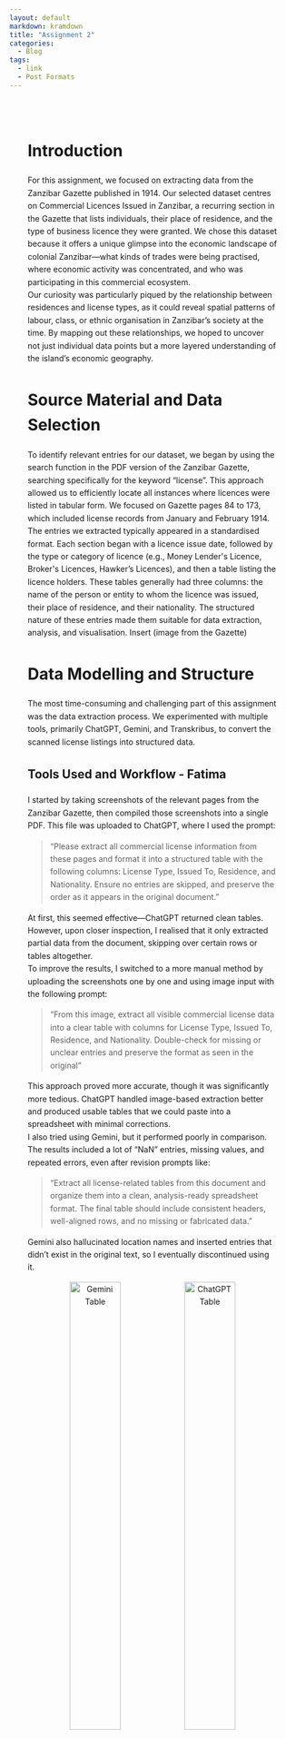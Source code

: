 ```yaml
---
layout: default
markdown: kramdown
title: "Assignment 2"
categories:
  - Blog
tags:
  - link
  - Post Formats
---
```


<div style="max-width: 800px; margin: auto; padding: 2rem; line-height: 1.6;">

# Introduction
For this assignment, we focused on extracting data from the Zanzibar Gazette published in 1914. Our selected dataset centres on Commercial Licences Issued in Zanzibar, a recurring section in the Gazette that lists individuals, their place of residence, and the type of business licence they were granted. We chose this dataset because it offers a unique glimpse into the economic landscape of colonial Zanzibar—what kinds of trades were being practised, where economic activity was concentrated, and who was participating in this commercial ecosystem.  
Our curiosity was particularly piqued by the relationship between residences and license types, as it could reveal spatial patterns of labour, class, or ethnic organisation in Zanzibar’s society at the time. By mapping out these relationships, we hoped to uncover not just individual data points but a more layered understanding of the island’s economic geography.

# Source Material and Data Selection
To identify relevant entries for our dataset, we began by using the search function in the PDF version of the Zanzibar Gazette, searching specifically for the keyword “license”. This approach allowed us to efficiently locate all instances where licences were listed in tabular form. We focused on Gazette pages 84 to 173, which included license records from January and February 1914.  
The entries we extracted typically appeared in a standardised format. Each section began with a licence issue date, followed by the type or category of licence (e.g., Money Lender's Licence, Broker's Licences, Hawker’s Licences), and then a table listing the licence holders. These tables generally had three columns: the name of the person or entity to whom the licence was issued, their place of residence, and their nationality. The structured nature of these entries made them suitable for data extraction, analysis, and visualisation. Insert (image from the Gazette)

# Data Modelling and Structure
The most time-consuming and challenging part of this assignment was the data extraction process. We experimented with multiple tools, primarily ChatGPT, Gemini, and Transkribus, to convert the scanned license listings into structured data.

## Tools Used and Workflow - Fatima
I started by taking screenshots of the relevant pages from the Zanzibar Gazette, then compiled those screenshots into a single PDF. This file was uploaded to ChatGPT, where I used the prompt:

> “Please extract all commercial license information from these pages and format it into a structured table with the following columns: License Type, Issued To, Residence, and Nationality. Ensure no entries are skipped, and preserve the order as it appears in the original document.”

At first, this seemed effective—ChatGPT returned clean tables. However, upon closer inspection, I realised that it only extracted partial data from the document, skipping over certain rows or tables altogether.  
To improve the results, I switched to a more manual method by uploading the screenshots one by one and using image input with the following prompt:

> “From this image, extract all visible commercial license data into a clear table with columns for License Type, Issued To, Residence, and Nationality. Double-check for missing or unclear entries and preserve the format as seen in the original”

This approach proved more accurate, though it was significantly more tedious. ChatGPT handled image-based extraction better and produced usable tables that we could paste into a spreadsheet with minimal corrections.  
I also tried using Gemini, but it performed poorly in comparison. The results included a lot of “NaN” entries, missing values, and repeated errors, even after revision prompts like:

> “Extract all license-related tables from this document and organize them into a clean, analysis-ready spreadsheet format. The final table should include consistent headers, well-aligned rows, and no missing or fabricated data.”

Gemini also hallucinated location names and inserted entries that didn’t exist in the original text, so I eventually discontinued using it.    
<p align="center">
  <img src="https://raw.githubusercontent.com/fatimakazim/fatimakazim.github.io/master/assets/images/Gemini.png" width="45%" alt="Gemini Table"/>
  <img src="https://raw.githubusercontent.com/fatimakazim/fatimakazim.github.io/master/assets/images/GPT.png" width="45%" alt="ChatGPT Table"/>
</p>

<p align="center">
  <em>Left: Gemini output | Right: ChatGPT-4 output</em>
</p>

## Tools Used and Workflow – Insiya
While working on the data from February licenses in Zanzibar, we used Transkribus. Originally, I attempted to use Perplexity, which tends to hallucinate less, but it does not support image detection, so I decided to use Transkribus, a software I worked with before. By using the free Transkribus Print M1 model, I was able to get a very accurate reading of the text. There were almost no errors in letter transcription, but there were a few challenges with the detection of text in general. For example, many sections would not be recognised, and for many words, the beginning or ending would be cut off. Using the section and pen tool, I was able to mark up where the text was in the document. I also tried to make use of the table tool, but it was very finicky, so I decided to just keep it as regular text detection.
<p align="center">
  <img src="https://raw.githubusercontent.com/fatimakazim/fatimakazim.github.io/master/assets/images/transkribus.png" width="50%" alt="Transkribus Screenshot"/>
</p>


Example of marked-up text in Transkribus.  
The output from Transkribus was very accurate in terms of letters; I had to make only minor edits to get exact matches. To organise this information into table data, I used Perplexity AI. I sent the following prompt with the data from each section (which was organised in regions from Transkribus).

> I am giving you some data that needs to be organised into a table. The columns are name, residence, and nationality; every line will correspond with a new cell, falling into each category every 3 lines. Do not change or add any new words.

After it rearranged the data, it also highlighted some inconsistencies, which I allowed it to correct, but still without changing any spellings or ‘correcting’. I continued to do this for 5 licence types and just manually added the transcriptions for licences with fewer than two rows. The paid Ngoma licenses were trickier because there were two columns of names and residences, so the AI was less able to pair them accurately since the Transkribus text output order was not consistent. I reviewed the text file to notice when the name-residence order shifted and tried to give Perplexity more guidance.

> Kassum Jaffer is a name with Mlandege as residence. After Vikokotoni, the order is shifted to residence first, then name. Please adjust this table accordingly without changing spellings and leaving blanks for issues.

After this output, I manually edited the table in Excel while looking at the original document to make sure all the data was lined up. Since Perplexity left the confusing cells blank, I was able to cut/paste all the data into the right spots.

# Accuracy and AI Limitations
One of the major challenges in using AI tools was the low image quality of the Gazette—although the scan quality is decent, the original print isn’t very clear, which makes it difficult to decipher some of the words, especially in the column listing residence names. The OCR models frequently misread text, resulting in garbled or fictional place names. None of the tools, including Transkribus, were able to accurately interpret these locations.  
As a result, we had to manually cross-check and correct every residence name. We relied on visual inspection and Google searches to confirm whether a location existed in Zanzibar or the surrounding region.

# Reflections on Prompt Engineering
We found that specific and image-based prompts worked better than generic ones. Uploading individual images gave us better control and accuracy, though at the cost of time. General prompts like “extract all data from this PDF” often led to partial or inconsistent extractions, regardless of the platform used.

# Metadata Enrichment and Geocoding
The three main types of metadata we added were location, date, and coordinates. The first two were based on the headings in the article. We also created a category tag based on the type of licences. The most time-consuming was the geocoding, as we completed it manually. There were many difficulties, as many of the residences were not listed online, perhaps because they are now archaic terms for these places. We also noticed that many of the spellings used in the publication had changed to their modern, standardised spellings. There were also some residences that had similar names with only slight spelling variations (Mwebeni vs Mwembeni) that we were not sure were spelling errors in the publication or just names that are less common. https://www.mindat.org/ was a helpful source for some of the residences, but they did not have highly specific coordinates for all locations. Google Maps was also used heavily since it provides coordinates for all districts or locations that we could manually copy and paste.

#  Data Cleaning and Manual Corrections
One of the main struggles we had was matching up geocodes for residences that showed up in both of our data samples, since we found the codes independently of each other. We manually adjusted these residences so that they all matched up. We chose to keep ‘unique’ spellings of locations even if they have the same coordinates so that the data text would still match the original source material, as there were few instances, and it would not skew the data significantly. Using simple Excel techniques, we were able to organise the data. Since the sample was also relatively small, only 230 lines, we did not need to use any functions, and just manually checking after filtering and sorting was enough.

# Visualisation Layers and Techniques


<iframe src="/assets/kepler-map.html" width="100%" height="600px" style="border:none;"></iframe>

For this map, we chose a clustered point layer, grouping nearby licence points into single bubbles whose size reflects the number of licences in that locale. We set the colour based on the string field license type, so each cluster’s hue tells you the dominant license category there. Opacity was dialled back (∼27 %) to avoid over‑saturation, and I used subtractive blending so overlapping circles darken rather than simply pile on top of one another. Although this screenshot doesn’t show it, I also added a category filter dropdown (Retail, Trade, Finance, Craft, Entertainment) so I can toggle layers on and off.

# Observed Patterns & Clusters
The heaviest concentrations sit squarely in Unguja’s Stone Town area (Zanzibar City), where virtually every licence type overlaps—trade brokers, money‑lenders, hawkers, silversmiths, and even theatrical and Ngoma licences—forming a multi‑coloured bullseye. A secondary cluster appears in Pemba’s Weti–Chake‑Chake–Mkoani corridor, but here the palette is dominated by Finance (Money‑Lender’s) and Trade (Broker’s), with very few Craft or Entertainment points. Beyond those two hubs, points thin out dramatically; a lone moneylender bubble near Mvomero and an isolated paid Ngoma licence on the mainland stand out as outliers.  
As we examined the map, we noticed that Zanzibar City stood out as the island’s commercial nucleus—almost every license type clustered there, from brokers and moneylenders to silversmiths, hawkers, and entertainment venues, suggesting a highly diversified urban economy. What also caught our attention were the smaller clusters in port towns like Weti, Chake-Chake, and Mkoani, which seemed more narrowly focused on trade and finance, indicating their role as local exchange points rather than full commercial centres. We were also struck by how empty the interior regions of both islands were; the lack of licensed activity there suggests either limited economic formalisation or perhaps informal economies that didn’t require licensing. Interestingly, we saw that hawker licences appeared in a wide radius around almost every settlement, hinting at the importance of mobile, small-scale retail in everyday life. Finally, a few scattered points on the mainland and deep inland on Pemba made us wonder about isolated or temporary commercial ventures—perhaps a lone theatrical group or a moneylender serving a dispersed population. Overall, the map reveals a strongly urban and coastal commercial structure, with highly localised exceptions.

# Reflection on the Use of AI Tools
The article “Provocations from the Humanities for Generative AI” emphasizes that “AI requires an understanding of culture”—not just language fluency but recognition of historical depth and specificity. In our project, even seemingly small choices—like correctly identifying a license holder’s residence—required human contextual judgment. This experience reinforced that AI can be a helpful tool, but not a replacement for the kind of critical, interpretive thinking that humanities scholarship values and that historical data demands.  
As we analyze the data on license issuance, a key quote from the article stands out:  
> "Humanities researchers track these complex meanings across time and place, and we share a commitment to protecting the stories of the few over the many".

This quote underscores the importance of examining the nuances and complexities within historical datasets, rather than simply focusing on broad trends. In the case of the Zanzibar Gazette, the license data likely reflects not just economic activity, but also the power dynamics and social hierarchies of the colonial era. The quote encourages us to look beyond the surface-level statistics and consider how this dataset may privilege certain narratives or perspectives over others. For example, the spatial distribution of licenses could reveal patterns of marginalization, with certain regions or communities having more limited access to economic opportunities.

# Conclusion
Overall, this assignment helped us uncover spatial and economic patterns in colonial Zanzibar through data extraction and visualization. Despite challenges, the process offered valuable insights into how historical records can be analyzed using digital tools.

### Data and Source Files
- [Jan](https://fatimakazim.github.io/assets/jan license.pdf)
# Resources
Klein, Lauren, et al. “Provocations from the humanities for generative ai research.” *arXiv preprint* arXiv:2502.19190 (2025).

